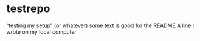 # testrepo
“testing my setup” (or whatever)
some text is good for the README
A line I wrote on my local computer
